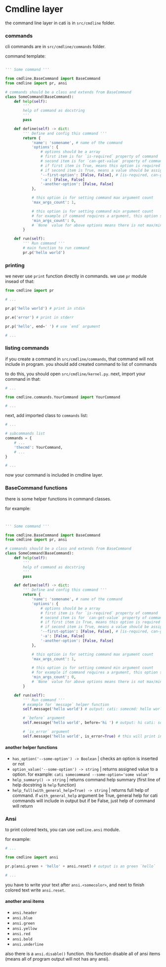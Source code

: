 # Cmdline layer

the command line layer in cati is in `src/cmdline` folder.

### commands
cli commands are in `src/cmdline/commands` folder.

command template:

```python

''' Some command '''

from cmdline.BaseCommand import BaseCommand
from cmdline import pr, ansi

# commands should be a class and extends from BaseCommand
class SomeCommand(BaseCommand):
    def help(self):
        '''
        help of command as docstring
        '''
        pass

    def define(self) -> dict:
        ''' Define and config this command '''
        return {
            'name': 'somename', # name of the command
            'options': {
                # options should be a array
                # first item is for `is-required` property of command
                # second item is for `can-get-value` property of command
                # if first item is True, means this option is required
                # if second item is True, means a value should be assign to option
                '--first-option': [False, False], # [is-required, can-get-value]
                '-a': [False, False]
                '-another-option': [False, False]
            },

            # this option is for setting command max argument count
            'max_args_count': 1,

            # this option is for setting command min argument count
            # for example if command requires a argument, this option should be 1 or more
            'min_args_count': 0,
            # `None` value for above options means there is not max/min limitation
        }

    def run(self):
        ''' Run command '''
        # main function to run command
        pr.p('hello world')

```

### printing
we never use `print` function directly in commands. we use `pr` module insead of that:

```python
from cmdline import pr

# ...

pr.p('hello world') # print in stdin

pr.e('error') # print in stderr

pr.p('hello', end=' ') # use `end` argument

# ...

```

### listing commands

if you create a command in `src/cmdline/commands`, that command will not include in program.
you should add created command to list of commands

to do this, you should open `src/cmdline/kernel.py`.
next, import your command in that:

```python
# ...

from cmdline.commands.YourCommand import YourCommand

# ...
```

next, add imported class to `commands` list:

```python
# ...

# subcommands list
commands = {
    # ...
    'thecmd': YourCommand,
    # ...
}

# ...
```

now your command is included in cmdline layer.

### BaseCommand functions

there is some helper functions in command classes.

for example:
```python


''' Some command '''

from cmdline.BaseCommand import BaseCommand
from cmdline import pr, ansi

# commands should be a class and extends from BaseCommand
class SomeCommand(BaseCommand):
    def help(self):
        '''
        help of command as docstring
        '''
        pass

    def define(self) -> dict:
        ''' Define and config this command '''
        return {
            'name': 'somename', # name of the command
            'options': {
                # options should be a array
                # first item is for `is-required` property of command
                # second item is for `can-get-value` property of command
                # if first item is True, means this option is required
                # if second item is True, means a value should be assign to option
                '--first-option': [False, False], # [is-required, can-get-value]
                '-a': [False, False]
                '-another-option': [False, False]
            },

            # this option is for setting command max argument count
            'max_args_count': 1,

            # this option is for setting command min argument count
            # for example if command requires a argument, this option should be 1 or more
            'min_args_count': 0,
            # `None` value for above options means there is not max/min limitation
        }

    def run(self):
        ''' Run command '''
        # example for `message` helper function
        self.message('hello world') # output: cati: somecmd: hello world

        # `before` argument
        self.message('hello world', before='hi ') # output: hi cati: somecmd: hello world

        # `is_error` argument
        self.message('hello world', is_error=True) # this will print in stderr (default is False)


```

#### another helper functions

- `has_option('--some-option') -> Boolean` | checks an option is inserted or not
- `option_value('--some-option') -> string` | returns assigned value to a option. for example: `cati somecommand --some-option='some value'`
- `help_summary() -> string` | returns command help summary (first line of help docstring is `help` function)
- `help_full(with_general_help=True) -> string` | returns full help of command. if `with_general_help` argument be True, general help for cati commands will include in output but if be False, just help of command will return

### Ansi

to print colored texts, you can use `cmdline.ansi` module.

for example:

```python
# ...

from cmdline import ansi

pr.p(ansi.green + 'hello' + ansi.reset) # output is an green `hello`

# ...
```

you have to write your text after `ansi.<somecolor>`, and next to finish colored text write `ansi.reset`.

#### another ansi items

- `ansi.header`
- `ansi.blue`
- `ansi.green`
- `ansi.yellow`
- `ansi.red`
- `ansi.bold`
- `ansi.underline`

also there is a `ansi.disable()` function. this function disable all of ansi items (means all of program output will not has any ansi).
